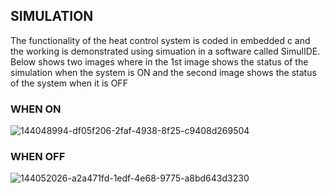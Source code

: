 ## SIMULATION
The functionality of the heat control system is coded in embedded c and the working is demonstrated using simuation in a software called SimulIDE. Below shows two images where in the 1st image shows the status of the simulation when the system is ON and the second image shows the status of the system when it is OFF

### WHEN ON

![144048994-df05f206-2faf-4938-8f25-c9408d269504](https://user-images.githubusercontent.com/94304445/144253674-3db33c9d-ff36-4686-8f56-e41d56a7091d.gif)

### WHEN OFF

![144052026-a2a471fd-1edf-4e68-9775-a8bd643d3230](https://user-images.githubusercontent.com/94304445/144254077-592e1f34-752c-4d3e-8170-9c65ea77d628.png)
